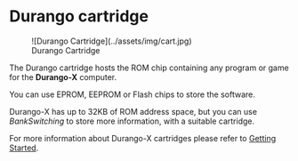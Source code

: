 # Durango cartridge

<figure markdown>
![Durango Cartridge](../assets/img/cart.jpg)
<figcaption>Durango Cartridge</figcaption>
</figure>

The Durango cartridge hosts the ROM chip containing any program or game for the **Durango-X** computer.

You can use EPROM, EEPROM or Flash chips to store the software.

Durango-X has up to 32KB of ROM address space, but you can use _BankSwitching_ to store more information, with a suitable cartridge.

For more information about Durango-X cartridges please refer to [Getting Started](../started/).
